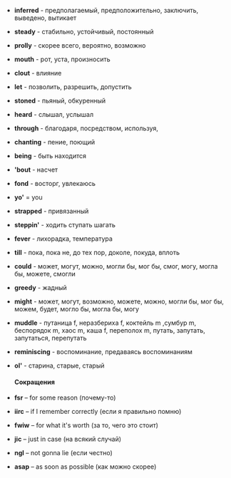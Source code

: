 
- **inferred** - предполагаемый, предположительно, заключить, выведено, вытикает

- **steady** - стабильно, устойчивый, постоянный

- **prolly** - скорее всего, вероятно, возможно

- **mouth** - рот, уста, произносить

- **clout** - влияние

- **let** - позволить, разрешить, допустить

- **stoned** - пьяный, обкуренный

- **heard** - слышал, услышал

- **through** - благодаря, посредством, используя,

- **chanting** - пение, поющий

- **being** - быть находится

- **'bout** - насчет

- **fond** - восторг, увлекаюсь

- **yo'** = you

- **strapped** - привязанный

- **steppin'** - ходить ступать шагать

- **fever** - лихорадка, температура

- **till** - пока, пока не, до тех пор, доколе, покуда, вплоть

- **could** -  может, могут, можно, могли бы, мог бы, смог, могу, могла бы, можете, смогли

- **greedy** - жадный

- **might** -  может, могут, возможно, можете, можно, могли бы, мог бы, можем, будет, могло бы, могла бы, могу

- **muddle** - путаница f, неразбериха f, коктейль m ,сумбур m, беспорядок m, хаос m, каша f, переполох m, путать, запутать, запутаться, перепутать

- **reminiscing** - воспоминание, предаваясь воспоминаниям

- **ol'** - старина, старые, старый
  
  #### Сокращения
-   **fsr** – for some reason (почему-то)
  
  - **iirc** – if I remember correctly (если я правильно помню) 
  
  - **fwiw** – for what it's worth (за то, чего это стоит)
  
  - **jic** – just in case (на всякий случай)
  
  - **ngl** – not gonna lie (если честно)
  
  - **asap** – as soon as possible (как можно скорее)
  
  